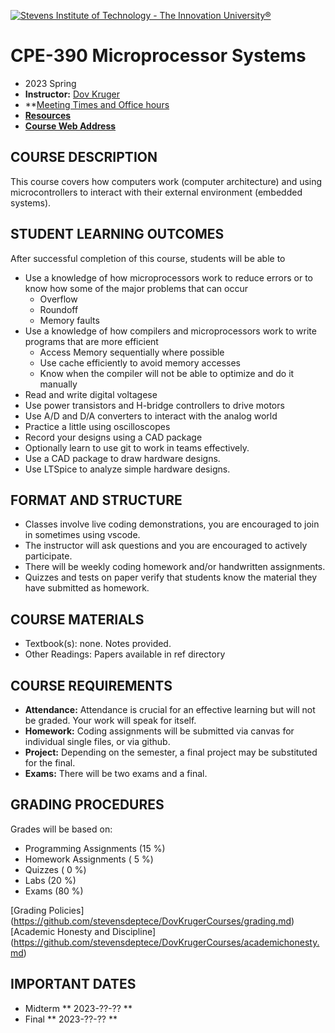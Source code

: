 [<img src="StevensLogo.webp" alt="Stevens Institute of Technology - The Innovation University®">](http://stevens.edu/)
# CPE-390 Microprocessor Systems
* 2023 Spring
* **Instructor:**  [Dov Kruger](bio.md)
* **[Meeting Times and Office hours](officehours.pdf)
* **[Resources](resources.md)**
* **[Course Web Address](https://github.com/stevensdeptece/CPE390)**

## COURSE DESCRIPTION

This course covers how computers work (computer architecture) and using microcontrollers to interact with their external environment (embedded systems).

## STUDENT LEARNING OUTCOMES

After successful completion of this course, students will be able to
* Use a knowledge of how microprocessors work to reduce errors or to know how some of the major problems that can occur
  * Overflow
  * Roundoff
  * Memory faults
* Use a knowledge of how compilers and microprocessors work to write programs that are more efficient
  * Access Memory sequentially where possible
  * Use cache efficiently to avoid memory accesses
  * Know when the compiler will not be able to optimize and do it manually
* Read and write digital voltagese
* Use power transistors and H-bridge controllers to drive motors
* Use A/D and D/A converters to interact with the analog world
* Practice a little using oscilloscopes
* Record your designs using a CAD package
* Optionally learn to use git to work in teams effectively.
* Use a CAD package to draw hardware designs.
* Use LTSpice to analyze simple hardware designs.	


## FORMAT AND STRUCTURE
* Classes involve live coding demonstrations, you are encouraged to join in sometimes using vscode.
* The instructor will ask questions and you are encouraged to actively participate.
* There will be weekly coding homework and/or handwritten assignments.
* Quizzes and tests on paper verify that students know the material they have submitted as homework.

## COURSE MATERIALS
* Textbook(s): 		none. Notes provided.
* Other Readings: 	Papers available in ref directory

## COURSE REQUIREMENTS
* **Attendance:**	Attendance is crucial for an effective learning but will not be graded. Your work will speak for itself.
* **Homework:** 	Coding assignments will be submitted via canvas for individual single files, or via github.
* **Project:**		Depending on the semester, a final project may be substituted for the final.
* **Exams:** 	 	There will be two exams and a final.

## GRADING PROCEDURES
Grades will be based on:
* Programming Assignments             (15 %)
* Homework Assignments	              ( 5 %)
* Quizzes                             ( 0 %)
* Labs	   		              (20 %)
* Exams		              	      (80 %)

[Grading Policies] (https://github.com/stevensdeptece/DovKrugerCourses/grading.md)
[Academic Honesty and Discipline] (https://github.com/stevensdeptece/DovKrugerCourses/academichonesty.md)

## IMPORTANT DATES
* Midterm          ** 2023-??-?? **
* Final            ** 2023-??-?? **
